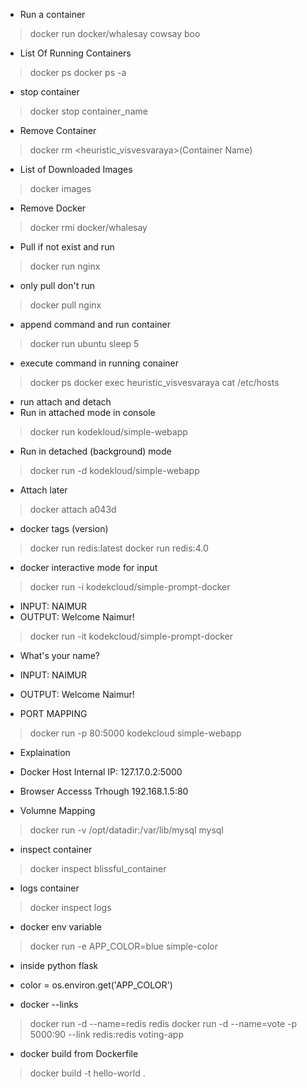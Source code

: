 - Run a container
> docker run docker/whalesay cowsay boo

- List Of Running Containers
> docker ps
> docker ps -a

- stop container
> docker stop container_name

- Remove Container
> docker rm <heuristic_visvesvaraya>(Container Name)

- List of Downloaded Images
> docker images

- Remove Docker
> docker rmi docker/whalesay


- Pull if not exist and run
> docker run nginx

- only pull don't run
> docker pull nginx

- append command and run container
> docker run ubuntu sleep 5

- execute command in running conainer
> docker ps
> docker exec heuristic_visvesvaraya cat /etc/hosts


- run attach and detach
- Run in attached mode in console
> docker run kodekloud/simple-webapp
- Run in detached (background) mode
> docker run -d kodekloud/simple-webapp
- Attach later
> docker attach a043d


- docker tags (version)
> docker run redis:latest
> docker run redis:4.0

- docker interactive mode for input
> docker run -i kodekcloud/simple-prompt-docker
- INPUT: NAIMUR
- OUTPUT: Welcome Naimur!
> docker run -it kodekcloud/simple-prompt-docker
- What's your name?
- INPUT: NAIMUR
- OUTPUT: Welcome Naimur!


- PORT MAPPING
> docker run -p 80:5000 kodekcloud simple-webapp
- Explaination
- Docker Host Internal IP: 127.17.0.2:5000
- Browser Accesss Trhough 192.168.1.5:80

- Volumne Mapping
> docker run -v /opt/datadir:/var/lib/mysql mysql


- inspect container
> docker inspect blissful_container
- logs container
> docker inspect logs


- docker env variable
> docker run -e APP_COLOR=blue simple-color
- inside python flask
- color = os.environ.get('APP_COLOR')

- docker --links
>docker run -d --name=redis redis
>docker run -d --name=vote -p 5000:90 --link redis:redis voting-app


- docker build from Dockerfile
> docker build -t hello-world .

